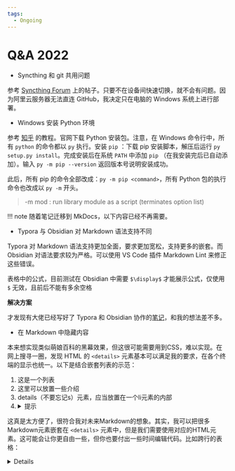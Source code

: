 ```yaml
---
tags:
  - Ongoing
---
```


# Q&A 2022

* Syncthing 和 git 共用问题

参考 [Syncthing Forum](https://forum.syncthing.net/t/is-putting-a-git-workspace-in-a-synced-floder-really-a-good-idea) 上的帖子。只要不在设备间快速切换，就不会有问题。因为阿里云服务器无法直连 GitHub，我决定只在电脑的 Windows 系统上进行部署。

* Windows 安装 Python 环境

参考 [知乎](https://zhuanlan.zhihu.com/p/38603105) 的教程。官网下载 Python 安装包。注意，在 Windows 命令行中，所有 `python` 的命令都以 `py` 执行。安装 `pip` ：下载 pip 安装脚本，解压后运行 `py setup.py install`。完成安装后在系统 `PATH` 中添加 `pip` （在我安装完后已自动添加）。输入 `py -m pip --version` 返回版本号说明安装成功。

此后，所有 pip 的命令全部改成：`py -m pip <command>`，所有 Python 包的执行命令也改成以 `py -m` 开头。

> -m mod : run library module as a script (terminates option list)

!!! note
    随着笔记迁移到 MkDocs，以下内容已经不再需要。

* Typora 与 Obsidian 对 Markdown 语法支持不同

Typora 对 Markdown 语法支持更加全面，要求更加宽松，支持更多的嵌套。而 Obsidian 对语法要求较为严格。可以使用 VS Code 插件 Markdown Lint 来修正这些错误。

表格中的公式，目前测试在 Obsidian 中需要 `$\display$` 才能展示公式，仅使用 `$` 无效，且前后不能有多余空格

**解决方案**

才发现有大佬已经写好了 Typora 和 Obsidian 协作的[笔记](https://crazt.moe/archives/54/)，和我的想法差不多。

* 在 Markdown 中隐藏内容

本来想实现类似萌娘百科的黑幕效果，但这很可能需要用到CSS，难以实现。在网上搜寻一圈，发现 HTML 的 `<details>` 元素基本可以满足我的要求，在各个终端的显示也统一。以下是结合嵌套列表的示范：

<ol>
    <li>这是一个列表</li>
    <li>这里可以放置一些介绍</li>
    <li>details（不要忘记s）元素，应当放置在一个li元素的内部</li>
    <li>
        <details><summary>提示</summary>答案</details>
    </li>
</ol>

这真是太方便了，很符合我对未来Markdown的想象。其实，我可以把很多Markdown元素嵌套在 `<details>` 元素中，但是我们需要使用对应的HTML元素。这可能会让你更自由一些，但你也要付出一些时间编辑代码。比如跨行的表格：

<details>
<table>
    <thead>
        <tr>
            <th colspan="2">The table header</th>
        </tr>
    </thead>
    <tbody>
        <tr>
            <td>The table body</td>
            <td>with two columns</td>
        </tr>
    </tbody>
</table>
</details>

